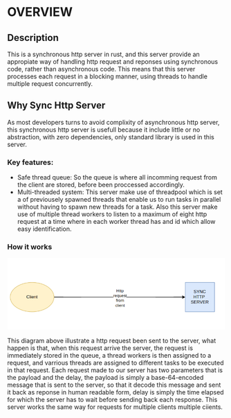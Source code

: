 # OVERVIEW 
## Description
This is a synchronous http server in rust, and this server provide an appropiate way of handling http request and reponses  using synchronous code, rather than asynchronous code. This means that this server processes each request in a blocking manner, using threads to handle multiple request concurrently.

## Why Sync Http Server
As most developers turns to avoid complixity of asynchronous http server, this synchronous http server is usefull because it include little or no abstraction, with zero dependencies, only standard library is used in this server.
### Key features:
- Safe thread queue: So the queue is where all incomming request from the client are stored, before been proccessed accordingly. 
- Multi-threaded system: This server make use of threadpool which is set a of previousely spawned threads that enable us to run tasks in parallel without having to spawn new threads for a task. Also this server make use of multiple thread workers to listen to a maximum of eight http request at a time where in each worker thread has and id which allow easy identification.
### How it works
![clientserver](/images/image1.png)

This diagram above illustrate a http request been sent to the server, what happen is that, when this request arrive the server, the request is immediately stored in the queue, a thread workers is then assigned to a request, and varrious threads are assigned to different tasks to be executed in that request. Each request made to our server has two parameters that is the payload and the delay, the payload is simply a base-64-encoded message that is 
sent to the server, so that it decode this message and sent it back as reponse in human readable form, delay is simply the time elapsed for which the server has to wait before sending back each response. This server works the same way for requests for multiple clients multiple ciients.
